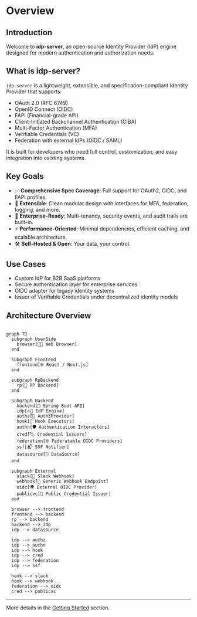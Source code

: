 # Overview

## Introduction

Welcome to **idp-server**, an open-source Identity Provider (IdP) engine designed for modern authentication and authorization needs.

## What is idp-server?

`idp-server` is a lightweight, extensible, and specification-compliant Identity Provider that supports:

- OAuth 2.0 (RFC 6749)
- OpenID Connect (OIDC)
- FAPI (Financial-grade API)
- Client-Initiated Backchannel Authentication (CIBA)
- Multi-Factor Authentication (MFA)
- Verifiable Credentials (VC)
- Federation with external IdPs (OIDC / SAML)

It is built for developers who need full control, customization, and easy integration into existing systems.

## Key Goals

- ✅ **Comprehensive Spec Coverage**: Full support for OAuth2, OIDC, and FAPI profiles.
- 🔌 **Extensible**: Clean modular design with interfaces for MFA, federation, logging, and more.
- 🏢 **Enterprise-Ready**: Multi-tenancy, security events, and audit trails are built-in.
- ⚡ **Performance-Oriented**: Minimal dependencies, efficient caching, and scalable architecture.
- 🛠️ **Self-Hosted & Open**: Your data, your control.

## Use Cases

- Custom IdP for B2B SaaS platforms
- Secure authentication layer for enterprise services
- OIDC adapter for legacy identity systems
- Issuer of Verifiable Credentials under decentralized identity models

## Architecture Overview

```mermaid

graph TD
  subgraph UserSide
    browser[🧑‍💻 Web Browser]
  end

  subgraph Frontend
    frontend[🌐 React / Next.js]
  end

  subgraph RpBackend
    rp[🎯 RP Backend]
  end

  subgraph Backend
    backend[🔧 Spring Boot API]
    idp[🔥🚀 IdP Engine]
    authz[🔐 AuthZProvider]
    hook[📡 Hook Executors]
    authn[🛡️ Authentication Interactors]
    cred[🏷️ Credential Issuers]
    federation[🌐 Federatable OIDC Providers]
    ssf[📬 SSF Notifier]
    datasource[🗄 DataSource]
  end

  subgraph External
    slack[🔔 Slack Webhook]
    webhook[🔄 Generic Webhook Endpoint]
    oidc[🌍 External OIDC Provider]
    publicvc[🌟 Public Credential Issuer]
  end

  browser --> frontend
  frontend --> backend
  rp --> backend
  backend --> idp
  idp --> datasource

  idp --> authz
  idp --> authn
  idp --> hook
  idp --> cred
  idp --> federation
  idp --> ssf

  hook --> slack
  hook --> webhook
  federation --> oidc
  cred --> publicvc

```

---

More details in the [Getting Started](../getting-started/index.md) section.
